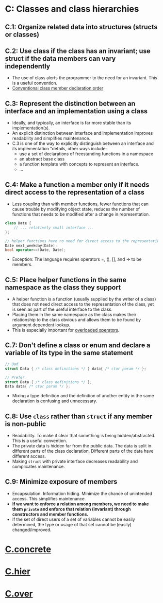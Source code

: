 # C: Classes and class hierarchies
## C.1: Organize related data into structures (structs or classes)
## C.2: Use class if the class has an invariant; use struct if the data members can vary independently
- The use of class alerts the programmer to the need for an invariant. This is a useful convention.
- [Conventional class member declaration order](NL.md#nl16-conventional-class-member-declaration-order)
## C.3: Represent the distinction between an interface and an implementation using a class
- Ideally, and typically, an interface is far more stable than its implementation(s).
- An explicit distinction between interface and implementation improves readability and simplifies maintenance.
- C.3 is one of the way to explicitly distinguish between an interface and its implementation "details, other ways include:
  - use a set of declarations of freestanding functions in a namespace
  - an abstract base class
  - a function template with concepts to represent an interface.
  - ...
## C.4: Make a function a member only if it needs direct access to the representation of a class
- Less coupling than with member functions, fewer functions that can cause trouble by modifying object state, reduces the number of functions that needs to be modified after a change in representation.
```cpp
class Date {
    // ... relatively small interface ...
};

// helper functions have no need for direct access to the representation of a Date
Date next_weekday(Date);
bool operator==(Date, Date);
```
- Exception: The language requires operators =, (), [], and -> to be members.

## C.5: Place helper functions in the same namespace as the class they support
- A helper function is a function (usually supplied by the writer of a class) that does not need direct access to the representation of the class, yet is seen as part of the useful interface to the class.
- Placing them in the same namespace as the class makes their relationship to the class obvious and allows them to be found by argument dependent lookup.
- This is especially important for [overloaded operators](C.over.md#c168-define-overloaded-operators-in-the-namespace-of-their-operands).

## C.7: Don't define a class or enum and declare a variable of its type in the same statement
```cpp
// Bad
struct Data { /* class definitions */ } data{ /* ctor param */ };

// Prefer
struct Data { /* class definitions */ };
Data data{ /* ctor param */ };
```
- Mixing a type definition and the definition of another entity in the same declaration is confusing and unnecessary.

## C.8: Use `class` rather than `struct` if any member is non-public
- Readability. To make it clear that something is being hidden/abstracted. This is a useful convention.
- The private data is hidden far from the public data. The data is split in different parts of the class declaration. Different parts of the data have different access.
- Making `struct` with private interface decreases readability and complicates maintenance.

## C.9: Minimize exposure of members
- Encapsulation. Information hiding. Minimize the chance of unintended access. This simplifies maintenance.
- **If we want to enforce a relation among members, we need to make them `private` and enforce that relation (invariant) through constructors and member functions.**
- If the set of direct users of a set of variables cannot be easily determined, the type or usage of that set cannot be (easily) changed/improved.

# [C.concrete](C.concrete.md)
# [C.hier](C.hier.md)
# [C.over](C.over.md)